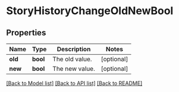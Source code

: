 # StoryHistoryChangeOldNewBool

## Properties
Name | Type | Description | Notes
------------ | ------------- | ------------- | -------------
**old** | **bool** | The old value. | [optional] 
**new** | **bool** | The new value. | [optional] 

[[Back to Model list]](../README.md#documentation-for-models) [[Back to API list]](../README.md#documentation-for-api-endpoints) [[Back to README]](../README.md)

